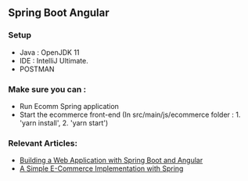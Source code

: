 ## Spring Boot Angular

### Setup

- Java : OpenJDK 11
- IDE : IntelliJ Ultimate.
- POSTMAN 

### Make sure you can :
- Run Ecomm Spring application
- Start the ecommerce front-end (In src/main/js/ecommerce folder : 1. 'yarn install', 2. 'yarn start')


### Relevant Articles:

- [Building a Web Application with Spring Boot and Angular](https://www.baeldung.com/spring-boot-angular-web)
- [A Simple E-Commerce Implementation with Spring](https://www.baeldung.com/spring-angular-ecommerce)
